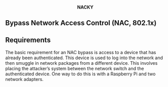 
<h4 align="center">
NACKY
</h4>

## Bypass Network Access Control (NAC, 802.1x)

## Requirements
The basic requirement for an NAC bypass is access to a device that has already been authenticated. This device is used to log into the network and then smuggle in network packages from a different device. This involves placing the attacker’s system between the network switch and the authenticated device. One way to do this is with a Raspberry Pi and two network adapters.
